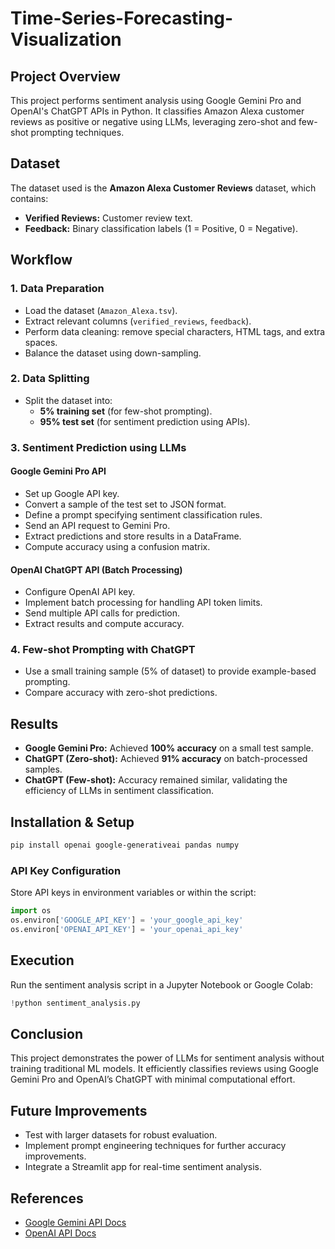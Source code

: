 # Time-Series-Forecasting-Visualization 

## Project Overview 
This project performs sentiment analysis using Google Gemini Pro and OpenAI's ChatGPT APIs in Python. It classifies Amazon Alexa customer reviews as positive or negative using LLMs, leveraging zero-shot and few-shot prompting techniques.

## Dataset
The dataset used is the **Amazon Alexa Customer Reviews** dataset, which contains:
- **Verified Reviews:** Customer review text.
- **Feedback:** Binary classification labels (1 = Positive, 0 = Negative).

## Workflow
### 1. Data Preparation
- Load the dataset (`Amazon_Alexa.tsv`). 
- Extract relevant columns (`verified_reviews`, `feedback`).
- Perform data cleaning: remove special characters, HTML tags, and extra spaces.
- Balance the dataset using down-sampling.

### 2. Data Splitting
- Split the dataset into:
  - **5% training set** (for few-shot prompting).
  - **95% test set** (for sentiment prediction using APIs).

### 3. Sentiment Prediction using LLMs
#### **Google Gemini Pro API**
- Set up Google API key.
- Convert a sample of the test set to JSON format.
- Define a prompt specifying sentiment classification rules.
- Send an API request to Gemini Pro.
- Extract predictions and store results in a DataFrame.
- Compute accuracy using a confusion matrix.

#### **OpenAI ChatGPT API (Batch Processing)**
- Configure OpenAI API key.
- Implement batch processing for handling API token limits.
- Send multiple API calls for prediction.
- Extract results and compute accuracy.

### 4. Few-shot Prompting with ChatGPT
- Use a small training sample (5% of dataset) to provide example-based prompting.
- Compare accuracy with zero-shot predictions.

## Results
- **Google Gemini Pro:** Achieved **100% accuracy** on a small test sample.
- **ChatGPT (Zero-shot):** Achieved **91% accuracy** on batch-processed samples.
- **ChatGPT (Few-shot):** Accuracy remained similar, validating the efficiency of LLMs in sentiment classification.

## Installation & Setup
```bash
pip install openai google-generativeai pandas numpy
```

### API Key Configuration
Store API keys in environment variables or within the script:
```python
import os
os.environ['GOOGLE_API_KEY'] = 'your_google_api_key'
os.environ['OPENAI_API_KEY'] = 'your_openai_api_key'
```

## Execution
Run the sentiment analysis script in a Jupyter Notebook or Google Colab:
```python
!python sentiment_analysis.py
```

## Conclusion
This project demonstrates the power of LLMs for sentiment analysis without training traditional ML models. It efficiently classifies reviews using Google Gemini Pro and OpenAI’s ChatGPT with minimal computational effort.

## Future Improvements
- Test with larger datasets for robust evaluation.
- Implement prompt engineering techniques for further accuracy improvements.
- Integrate a Streamlit app for real-time sentiment analysis.

## References
- [Google Gemini API Docs](https://ai.google.dev/)
- [OpenAI API Docs](https://platform.openai.com/docs/)
